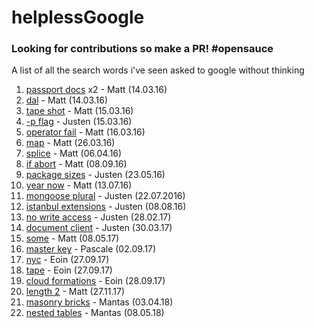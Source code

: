 # helplessGoogle
### Looking for contributions so make a PR! \#opensauce
A list of all the search words i've seen asked to google without thinking

1. [passport docs](https://www.google.co.uk/webhp?sourceid=chrome-instant&ion=1&espv=2&ie=UTF-8#q=passport%20docs) x2 - Matt (14.03.16)
2. [dal](https://www.google.co.uk/search?q=dal&oq=dal) - Matt (14.03.16)
3. [tape shot](https://www.google.co.uk/webhp?sourceid=chrome-instant&ion=1&espv=2&ie=UTF-8#q=tape%20shot) - Matt (15.03.16)
4. [-p flag](https://www.google.co.uk/search?q=-p+flag&oq=-p+flag) - Justen (15.03.16)
5. [operator fail](https://www.google.co.uk/webhp?sourceid=chrome-instant&ion=1&espv=2&ie=UTF-8#q=operator%20fail) - Matt (16.03.16)
6. [map](https://www.google.co.uk/search?q=map&oq=map) - Matt (26.03.16)
6. [splice](https://www.google.co.uk/search?q=splice) - Matt (06.04.16)
7. [if abort](https://www.google.co.uk/search?q=if+abort) - Matt (08.09.16)
8. [package sizes](https://www.google.co.uk/search?q=package+sizes) - Justen (23.05.16)
9. [year now](https://www.google.co.uk/search?q=year+now&oq=year+now) - Matt (13.07.16)
10. [mongoose plural](https://www.google.co.uk/search?q=mongo+define+plural&oq=mongo+define+plural&aqs=chrome..69i57.3862j0j7&sourceid=chrome&ie=UTF-8#q=mongoose+plural) - Justen (22.07.2016)
11. [istanbul extensions](https://www.google.co.uk/search?q=istanbul+extensions) - Justen (08.08.16)
12. [no write access](https://www.ecosia.org/search?q=no+write+access&addon=chrome) - Justen (28.02.17)
13. [document client](https://www.ecosia.org/search?q=document+client) - Justen (30.03.17)
14. [some](https://www.ecosia.org/search?q=some) - Matt (08.05.17)
15. [master key](https://www.ecosia.org/search?q=master+key) - Pascale (02.09.17)
16. [nyc](https://www.ecosia.org/search?q=nyc) - Eoin (27.09.17)
17. [tape](https://www.ecosia.org/search?q=tape) - Eoin (27.09.17)
18. [cloud formations](https://www.ecosia.org/search?q=cloud+formations) - Eoin (28.09.17)
19. [length 2](https://www.ecosia.org/sesearch?q=length+2) - Matt (27.11.17)
20. [masonry bricks](https://www.google.co.uk/search?client=opera&q=masonry+bricks&sourceid=opera&ie=UTF-8&oe=UTF-8) - Mantas (03.04.18)
21. [nested tables](https://www.ecosia.org/search?q=nested+tables) - Mantas (08.05.18)

